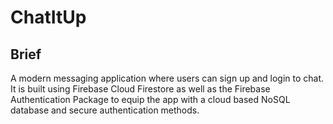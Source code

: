 # ChatItUp

## Brief

A modern messaging application where users can sign up and login to chat. It is built using Firebase Cloud Firestore as well as the Firebase Authentication Package to equip the app with a cloud based NoSQL database and secure authentication methods.

